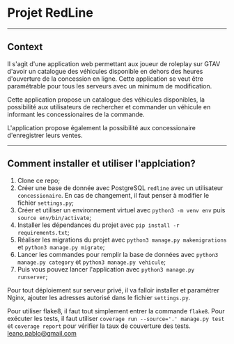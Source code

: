 # Projet RedLine
***

## Context

Il s'agit d'une application web permettant aux joueur de roleplay sur GTAV d'avoir un catalogue des véhicules disponible en dehors des heures d'ouverture de la concession en ligne.
Cette application se veut être paramétrable pour tous les serveurs avec un minimum de modification.

Cette application propose un catalogue des véhicules disponibles, la possibilité aux utilisateurs de rechercher et commander un véhicule en informant les concessionaires de la commande.

L'application propose également la possibilité aux concessionaire d'enregistrer leurs ventes.

***

## Comment installer et utiliser l'applciation?
1. Clone ce repo;
2. Créer une base de donnée avec PostgreSQL ```redline``` avec un utilisateur ```concessionaire```. En cas de changement, il faut penser à modifier le fichier ```settings.py```;
3. Créer et utiliser un environnement virtuel avec ```python3 -m venv env``` puis ```source env/bin/activate```;
4. Installer les dépendances du projet avec ```pip install -r requirements.txt```;
5. Réaliser les migrations du projet avec ```python3 manage.py makemigrations``` et ```python3 manage.py migrate```;
6. Lancer les commandes pour remplir la base de données avec ```python3 manage.py category``` et ```python3 manage.py vehicule```;
7. Puis vous pouvez lancer l'application avec ```python3 manage.py runserver```;

Pour tout déploiement sur serveur privé, il va falloir installer et paramétrer Nginx, ajouter les adresses autorisé dans le fichier ```settings.py```.

Pour utiliser flake8, il faut tout simplement entrer la commande ```flake8```.
Pour exécuter les tests, il faut utiliser ```coverage run --source='.' manage.py test``` et ```coverage report``` pour vérifier la taux de couverture des tests.
leano.pablo@gmail.com